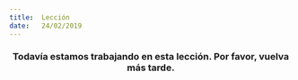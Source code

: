 ```yaml
---
title:  Lección
date:   24/02/2019
---
```


### <center>Todavía estamos trabajando en esta lección. Por favor, vuelva más tarde.</center>